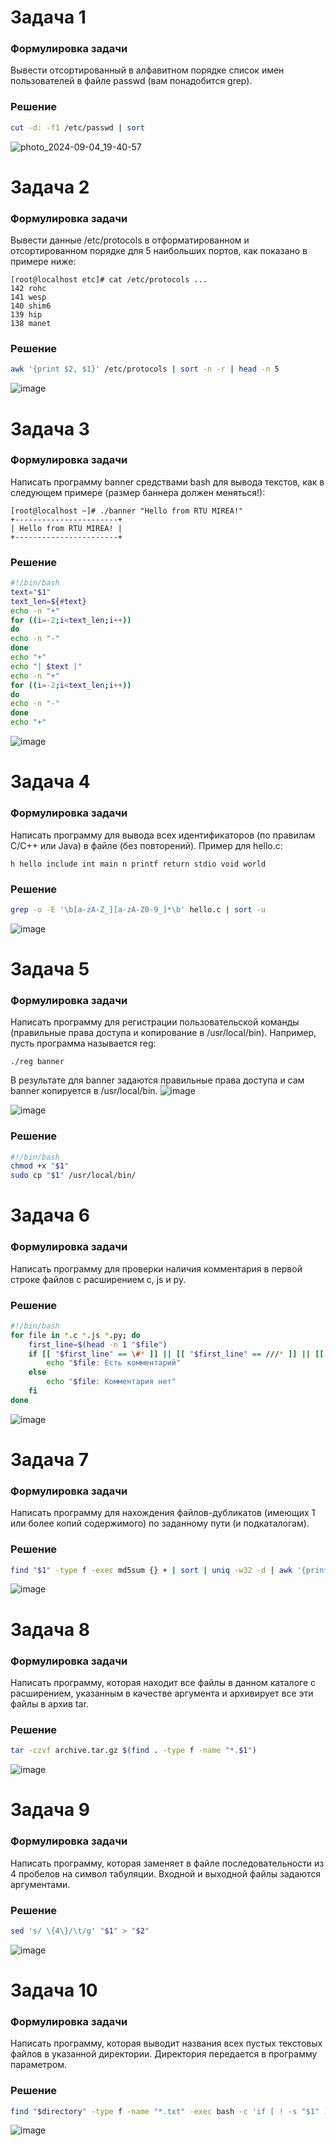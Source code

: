 # Задача 1
### Формулировка задачи
Вывести отсортированный в алфавитном порядке список имен пользователей в файле passwd (вам понадобится grep).
### Решение
```bash
cut -d: -f1 /etc/passwd | sort
```
![photo_2024-09-04_19-40-57](https://github.com/user-attachments/assets/8578a882-d1e4-450d-b274-3b7beb0fed80)
# Задача 2
### Формулировка задачи
Вывести данные /etc/protocols в отформатированном и отсортированном порядке для 5 наибольших портов, как показано в примере ниже:
```
[root@localhost etc]# cat /etc/protocols ...
142 rohc
141 wesp
140 shim6
139 hip
138 manet
```
### Решение
```bash
awk '{print $2, $1}' /etc/protocols | sort -n -r | head -n 5
```
![image](https://github.com/user-attachments/assets/9824a142-541c-4e32-85ef-65a2d0b6b596)
# Задача 3
### Формулировка задачи
Написать программу banner средствами bash для вывода текстов, как в следующем примере (размер баннера должен меняться!):
```
[root@localhost ~]# ./banner "Hello from RTU MIREA!"
+-----------------------+
| Hello from RTU MIREA! |
+-----------------------+
```
### Решение
```bash
#!/bin/bash
text="$1"
text_len=${#text}
echo -n "+"
for ((i=-2;i<text_len;i++))
do
echo -n "-"
done
echo "+"
echo "| $text |"
echo -n "+"
for ((i=-2;i<text_len;i++))
do
echo -n "-"
done
echo "+"
```
![image](https://github.com/user-attachments/assets/e67c8032-8a5a-4829-b97f-2d95907402a9)
# Задача 4
### Формулировка задачи
Написать программу для вывода всех идентификаторов (по правилам C/C++ или Java) в файле (без повторений).
Пример для hello.c:
```
h hello include int main n printf return stdio void world
```
### Решение
```bash
grep -o -E '\b[a-zA-Z_][a-zA-Z0-9_]*\b' hello.c | sort -u
```
![image](https://github.com/user-attachments/assets/f762181c-d3c4-4adf-b864-be1a0410a499)
# Задача 5
### Формулировка задачи
Написать программу для регистрации пользовательской команды (правильные права доступа и копирование в /usr/local/bin).
Например, пусть программа называется reg:
```
./reg banner
```
В результате для banner задаются правильные права доступа и сам banner копируется в /usr/local/bin.
![image](https://github.com/user-attachments/assets/2ad01d22-a26a-4c3a-ada0-83577a64e206)

![image](https://github.com/user-attachments/assets/d5ad146a-eb6a-4eef-93ab-50b63aa47c72)
### Решение
```bash
#!/bin/bash
chmod +x "$1"
sudo cp "$1" /usr/local/bin/
```
# Задача 6
### Формулировка задачи
Написать программу для проверки наличия комментария в первой строке файлов с расширением c, js и py.
### Решение
```bash
#!/bin/bash
for file in *.c *.js *.py; do
    first_line=$(head -n 1 "$file")
    if [[ "$first_line" == \#* ]] || [[ "$first_line" == ///* ]] || [[ "$first_line" == /* ]]; then
        echo "$file: Есть комментарий"
    else
        echo "$file: Комментария нет"
    fi
done
```
![image](https://github.com/user-attachments/assets/d9de4203-cbff-42fb-94bf-f541f5b83c76)
# Задача 7
### Формулировка задачи
Написать программу для нахождения файлов-дубликатов (имеющих 1 или более копий содержимого) по заданному пути (и подкаталогам).
### Решение
```bash
find "$1" -type f -exec md5sum {} + | sort | uniq -w32 -d | awk '{print "Файл с дубликатом: " $2}'
```
![image](https://github.com/user-attachments/assets/5d414c61-d27b-484c-bdac-f799d3975af5)
# Задача 8
### Формулировка задачи
Написать программу, которая находит все файлы в данном каталоге с расширением, указанным в качестве аргумента и архивирует все эти файлы в архив tar.
### Решение
```bash
tar -czvf archive.tar.gz $(find . -type f -name "*.$1")
```
![image](https://github.com/user-attachments/assets/8e7b749d-9207-4cc1-91ef-8b88f989d845)
# Задача 9
### Формулировка задачи
Написать программу, которая заменяет в файле последовательности из 4 пробелов на символ табуляции. Входной и выходной файлы задаются аргументами.
### Решение
```bash
sed 's/ \{4\}/\t/g' "$1" > "$2"
```
![image](https://github.com/user-attachments/assets/3af24e6c-3ac9-4762-8aaa-9f32c4b3446c)

# Задача 10
### Формулировка задачи
Написать программу, которая выводит названия всех пустых текстовых файлов в указанной директории. Директория передается в программу параметром.
### Решение
```bash
find "$directory" -type f -name "*.txt" -exec bash -c 'if [ ! -s "$1" ]; then echo "$(basename "$1")"; fi' _ {} \;
```
![image](https://github.com/user-attachments/assets/17e1615a-8816-48f0-bee2-1f334611bcd5)

